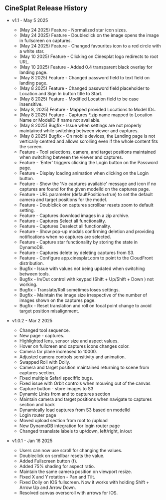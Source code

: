 ## CineSplat Release History

* v1.1 - May 5 2025
    * (May 24 2025) Feature - Normalized star icon sizes.
    * (May 24 2025) Feature - Doubleclick on the image opens the image in fullscreen on captures.
    * (May 24 2025) Feature - Changed favourites icon to a red circle with a white star.
    * (May 10 2025) Feature - Clicking on Cinesplat logo redirects to root URL. 
    * (May 10 2025) Feature - Added 0.4 transparent black overlay for landing page. 
    * (May 8 2025) Feature - Changed password field to text field on landing page. 
    * (May 8 2025) Feature - Changed password field placeholder to Location and Sign In button title to Start.
    * (May 8 2025) Feature - Modified Location field to be case insensitive.
    * (May 8, 2025) Feature - Mapped provided Locations to Model IDs.
    * (May 8 2025) Feature - Captures *.zip name mapped to Location Name or ModelID if name not available.
    * (May 8 2025) Bugfix - Issue when settings are not properly maintained while switching between viewer and captures.
    * (May 8 2025) Bugfix - On mobile devices, the Landing page is not vertically centred and allows scrolling even if the whole content fits the screen.
    * Feature - Tool selections, camera, and target positions maintained when switching between the viewer and captures.
    * Feature - 'Enter' triggers clicking the Login button on the Password page.
    * Feature - Display loading animation when clicking on the Login button.
    * Feature - Show the 'No captures available' message and icon if no captures are found for the given modelId on the captures page.
    * Feature - URL parameter (defaultPosition=true) to set the default camera and target positions for the model.
    * Feature - Doublclick on captures scrollbar resets zoom to default setting. 
    * Feature - Captures download images in a zip archive.
    * Feature - Captures Select all functionality.
    * Feature - Captures Deselect all functionality.
    * Feature - Show pop-up modals confirming deletion and providing notifications when no captures are selected.
    * Feature - Capture star functionality by storing the state in DynamoDB.
    * Feature - Captures delete by deleting captures from S3.
    * Feature - Configure app.cinesplat.com to point to the CloudFront distribution.
    * Bugfix -  Issue with values not being updated when switching between tools.
    * Bugfix - In/Out control with keypad (Shift + Up/Shift + Down ) not working.
    * Bugfix - Translate/Roll sometimes loses settings.
    * Bugfix - Maintain the image size irrespective of the number of images shown on the captures page.
    * Bugfix - Reset translation and roll on focal point change to avoid target position misalignment.

* v1.0.2 - Mar 2 2025
    * Changed tool sequence.
    * New page - captures.
    * Highlighted lens, sensor size and aspect values.
    * Hover on fullcreen and captures icons changes color.
    * Camera far plane increased to 10000.
    * Adjusted camera controls sensitivity and animation.
    * Swapped Roll with Dolly.
    * Camera and target position maintained returning to scene from captures section.
    * Fixed multiple Safari speciffic bugs.
    * Fixed issue with Orbit controls when mouving out of the canvas
    * Capture button - store images to S3
    * Dynamic Links from and to captures section
    * Maintain camera and target positions when navigate to captures section and back
    * Dynamically load captures from S3 based on modelId
    * Login router page
    * Moved upload section from root to /upload
    * New DynamoDB integration for login router page
    * Changed trsanslate labels to up/down, left/right, in/out

* v1.0.1 - Jan 16 2025
    * Users can now use scroll for changing the values.
    * Doubleclick on scrollbar resets the value.
    * Added Fullscreen button (f).
    * Added 75% shading for aspect ratio.
    * Maintain the same camera position on viewport resize.
    * Fixed X and Y rotation - Pan and Tilt.
    * Fixed Dolly on IOS fullscreen. Now it works with holding Shift + Arrow Up and Arrow Down.
    * Resolved canvas overscroll with arrows for IOS.

